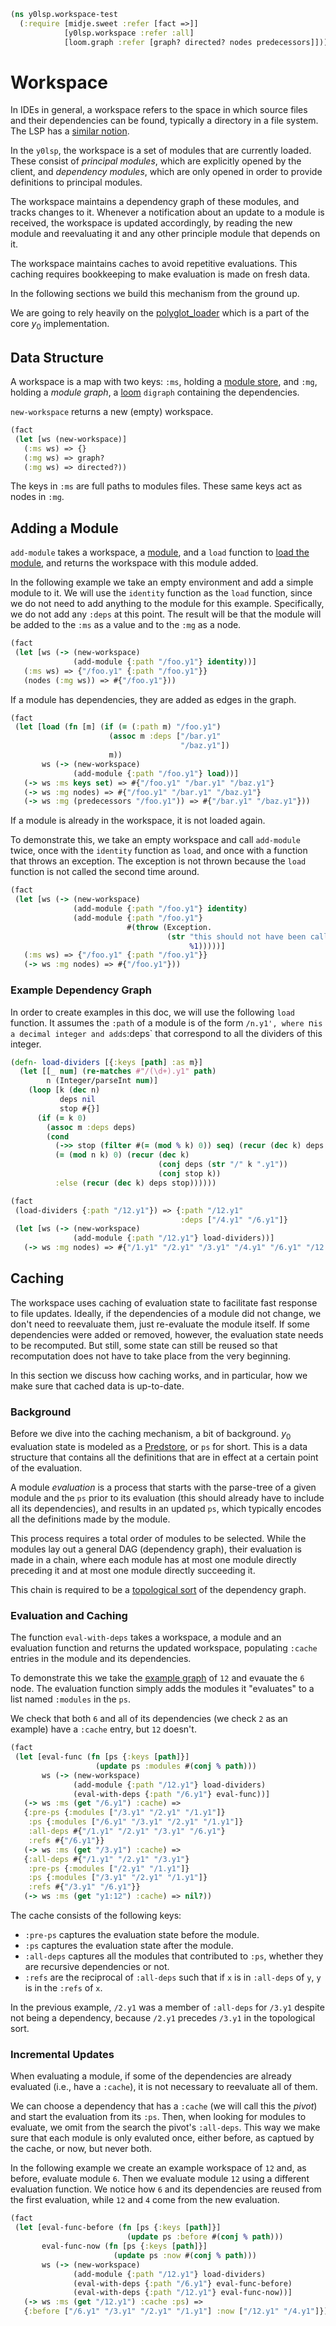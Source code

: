 ```clojure
(ns y0lsp.workspace-test
  (:require [midje.sweet :refer [fact =>]]
            [y0lsp.workspace :refer :all]
            [loom.graph :refer [graph? directed? nodes predecessors]]))

```
# Workspace

In IDEs in general, a workspace refers to the space in which source files and
their dependencies can be found, typically a directory in a file system. The
LSP has a [similar
notion](https://microsoft.github.io/language-server-protocol/specifications/lsp/3.17/specification/#workspaceFeatures).

In the `y0lsp`, the workspace is a set of modules that are currently loaded.
These consist of _principal modules_, which are explicitly opened by the
client, and _dependency modules_, which are only opened in order to provide
definitions to principal modules.

The workspace maintains a dependency graph of these modules, and tracks
changes to it. Whenever a notification about an update to a module is
received, the workspace is updated accordingly, by reading the new module and
reevaluating it and any other principle module that depends on it.

The workspace maintains caches to avoid repetitive evaluations. This caching
requires bookkeeping to make evaluation is made on fresh data.

In the following sections we build this mechanism from the ground up.

We are going to rely heavily on the
[polyglot_loader](../../doc/polyglot_loader.md) which is a part of the core
$y_0$ implementation.

## Data Structure

A workspace is a map with two keys: `:ms`, holding a [module
store](../../doc/polyglot_loader.md#module-store), and `:mg`, holding a
_module graph_, a [loom](https://cljdoc.org/d/aysylu/loom/1.0.2/doc/readme)
`digraph` containing the dependencies.

`new-workspace` returns a new (empty) workspace.
```clojure
(fact
 (let [ws (new-workspace)]
   (:ms ws) => {}
   (:mg ws) => graph?
   (:mg ws) => directed?))

```
The keys in `:ms` are full paths to modules files. These same keys act as
nodes in `:mg`.

## Adding a Module

`add-module` takes a workspace, a
[module](../../doc/polyglot_loader.md#module-and-language-representation),
and a `load` function to [load the
module](../../doc/polyglot_loader.md#loading-a-single-module), and returns
the workspace with this module added.

In the following example we take an empty environment and add a simple module
to it. We will use the `identity` function as the `load` function, since we
do not need to add anything to the module for this example. Specifically, we
do not add any `:deps` at this point. The result will be that the module will
be added to the `:ms` as a value and to the `:mg` as a node.
```clojure
(fact
 (let [ws (-> (new-workspace)
              (add-module {:path "/foo.y1"} identity))]
   (:ms ws) => {"/foo.y1" {:path "/foo.y1"}}
   (nodes (:mg ws)) => #{"/foo.y1"}))

```
If a module has dependencies, they are added as edges in the graph.
```clojure
(fact
 (let [load (fn [m] (if (= (:path m) "/foo.y1")
                      (assoc m :deps ["/bar.y1"
                                      "/baz.y1"])
                      m))
       ws (-> (new-workspace)
              (add-module {:path "/foo.y1"} load))]
   (-> ws :ms keys set) => #{"/foo.y1" "/bar.y1" "/baz.y1"}
   (-> ws :mg nodes) => #{"/foo.y1" "/bar.y1" "/baz.y1"}
   (-> ws :mg (predecessors "/foo.y1")) => #{"/bar.y1" "/baz.y1"}))

```
If a module is already in the workspace, it is not loaded again.

To demonstrate this, we take an empty workspace and call `add-module` twice,
once with the `identity` function as `load`, and once with a function that
throws an exception. The exception is not thrown because the `load` function
is not called the second time around.
```clojure
(fact
 (let [ws (-> (new-workspace)
              (add-module {:path "/foo.y1"} identity)
              (add-module {:path "/foo.y1"}
                          #(throw (Exception.
                                   (str "this should not have been called: "
                                        %1)))))]
   (:ms ws) => {"/foo.y1" {:path "/foo.y1"}}
   (-> ws :mg nodes) => #{"/foo.y1"}))

```
### Example Dependency Graph

In order to create examples in this doc, we will use the following `load`
function. It assumes the `:path` of a module is of the form `/n.y1', where
`n` is a decimal integer and adds `:deps` that correspond to all the dividers
of this integer.
```clojure
(defn- load-dividers [{:keys [path] :as m}]
  (let [[_ num] (re-matches #"/(\d+).y1" path)
        n (Integer/parseInt num)]
    (loop [k (dec n)
           deps nil
           stop #{}]
      (if (= k 0)
        (assoc m :deps deps)
        (cond
          (->> stop (filter #(= (mod % k) 0)) seq) (recur (dec k) deps stop)  
          (= (mod n k) 0) (recur (dec k) 
                                 (conj deps (str "/" k ".y1")) 
                                 (conj stop k)) 
          :else (recur (dec k) deps stop))))))

(fact
 (load-dividers {:path "/12.y1"}) => {:path "/12.y1"
                                      :deps ["/4.y1" "/6.y1"]}
 (let [ws (-> (new-workspace)
              (add-module {:path "/12.y1"} load-dividers))]
   (-> ws :mg nodes) => #{"/1.y1" "/2.y1" "/3.y1" "/4.y1" "/6.y1" "/12.y1"}))

```
## Caching

The workspace uses caching of evaluation state to facilitate fast response to
file updates. Ideally, if the dependencies of a module did not change, we
don't need to reevaluate them, just re-evaluate the module itself. If some
dependencies were added or removed, however, the evaluation state needs to be
recomputed. But still, some state can still be reused so that recomputation
does not have to take place from the very beginning.

In this section we discuss how caching works, and in particular, how we make
sure that cached data is up-to-date.

### Background

Before we dive into the caching mechanism, a bit of background. $y_0$
evaluation state is modeled as a [Predstore](../../doc/predstore.md), or `ps`
for short. This is a data structure that contains all the definitions that
are in effect at a certain point of the evaluation.

A module _evaluation_ is a process that starts with the parse-tree of a given
module and the `ps` prior to its evaluation (this should already have to
include all its dependencies), and results in an updated `ps`, which
typically encodes all the definitions made by the module.

This process requires a total order of modules to be selected. While the
modules lay out a general DAG (dependency graph), their evaluation is made in
a chain, where each module has at most one module directly preceding it and
at most one module directly succeeding it.

This chain is required to be a [topological
sort](https://en.wikipedia.org/wiki/Topological_sorting) of the dependency
graph.

### Evaluation and Caching

The function `eval-with-deps` takes a workspace, a module and an evaluation
function and returns the updated workspace, populating `:cache` entries in
the module and its dependencies.

To demonstrate this we take the [example graph](#example-dependency-graph)
of `12` and evauate the `6` node. The evaluation function simply adds the
modules it "evaluates" to a list named `:modules` in the `ps`.

We check that both `6` and all of its dependencies (we check `2` as an
example) have a `:cache` entry, but `12` doesn't.
```clojure
(fact
 (let [eval-func (fn [ps {:keys [path]}]
                   (update ps :modules #(conj % path)))
       ws (-> (new-workspace)
              (add-module {:path "/12.y1"} load-dividers)
              (eval-with-deps {:path "/6.y1"} eval-func))]
   (-> ws :ms (get "/6.y1") :cache) =>
   {:pre-ps {:modules ["/3.y1" "/2.y1" "/1.y1"]}
    :ps {:modules ["/6.y1" "/3.y1" "/2.y1" "/1.y1"]}
    :all-deps #{"/1.y1" "/2.y1" "/3.y1" "/6.y1"}
    :refs #{"/6.y1"}}
   (-> ws :ms (get "/3.y1") :cache) =>
   {:all-deps #{"/1.y1" "/2.y1" "/3.y1"}
    :pre-ps {:modules ["/2.y1" "/1.y1"]}
    :ps {:modules ["/3.y1" "/2.y1" "/1.y1"]}
    :refs #{"/3.y1" "/6.y1"}}
   (-> ws :ms (get "y1:12") :cache) => nil?))

```
The cache consists of the following keys:

* `:pre-ps` captures the evaluation state before the module.
* `:ps` captures the evaluation state after the module.
* `:all-deps` captures all the modules that contributed to `:ps`, whether
  they are recursive dependencies or not.
* `:refs` are the reciprocal of `:all-deps` such that if `x` is in
  `:all-deps` of `y`, `y` is in the `:refs` of `x`.

In the previous example, `/2.y1` was a member of `:all-deps` for `/3.y1`
despite not being a dependency, because `/2.y1` precedes `/3.y1` in the
topological sort.

### Incremental Updates

When evaluating a module, if some of the dependencies are already evaluated
(i.e., have a `:cache`), it is not necessary to reevaluate all of them.

We can choose a dependency that has a `:cache` (we will call this the
_pivot_) and start the evaluation from its `:ps`. Then, when looking for
modules to evaluate, we omit from the search the pivot's `:all-deps`. This
way we make sure that each module is only evaluted once, either before, as
captued by the cache, or now, but never both.

In the following example we create an example workspace of `12` and, as
before, evaluate module `6`. Then we evaluate module `12` using a different
evaluation function. We notice how `6` and its dependencies are reused from
the first evaluation, while `12` and `4` come from the new evaluation.
```clojure
(fact
 (let [eval-func-before (fn [ps {:keys [path]}]
                          (update ps :before #(conj % path)))
       eval-func-now (fn [ps {:keys [path]}]
                       (update ps :now #(conj % path)))
       ws (-> (new-workspace)
              (add-module {:path "/12.y1"} load-dividers)
              (eval-with-deps {:path "/6.y1"} eval-func-before)
              (eval-with-deps {:path "/12.y1"} eval-func-now))]
   (-> ws :ms (get "/12.y1") :cache :ps) =>
   {:before ["/6.y1" "/3.y1" "/2.y1" "/1.y1"] :now ["/12.y1" "/4.y1"]}))
```

